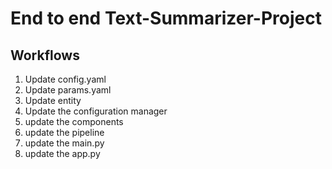 # End to end Text-Summarizer-Project

## Workflows

1. Update config.yaml
2. Update params.yaml
3. Update entity
4. Update the configuration manager
5. update the components
6. update the pipeline
7. update the main.py
8. update the app.py